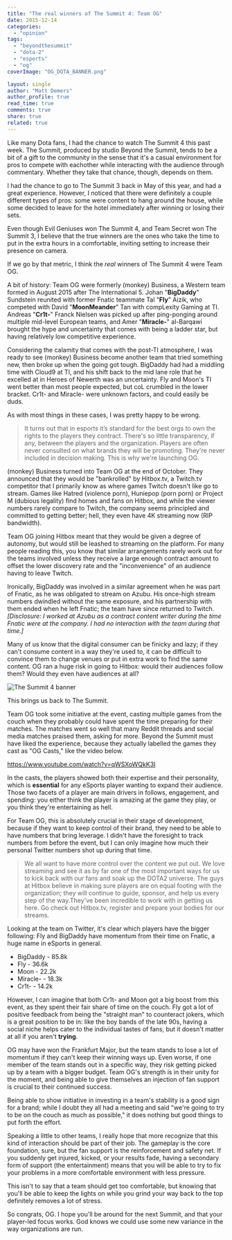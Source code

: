 ```yaml
---
title: "The real winners of The Summit 4: Team OG"
date: 2015-12-14
categories: 
  - "opinion"
tags: 
  - "beyondthesummit"
  - "dota-2"
  - "esports"
  - "og"
coverImage: "OG_DOTA_BANNER.png"

layout: single
author: "Matt Demers"
author_profile: true
read_time: true
comments: true
share: true
related: true
---
```


Like many Dota fans, I had the chance to watch The Summit 4 this past week. The Summit, produced by studio Beyond the Summit, tends to be a bit of a gift to the community in the sense that it's a casual environment for pros to compete with eachother while interacting with the audience through commentary. Whether they take that chance, though, depends on them.

I had the chance to go to The Summit 3 back in May of this year, and had a great experience. However, I noticed that there were definitely a couple different types of pros: some were content to hang around the house, while some decided to leave for the hotel immediately after winning or losing their sets.

Even though Evil Geniuses won The Summit 4, and Team Secret won The Summit 3, I believe that the true winners are the ones who take the time to put in the extra hours in a comfortable, inviting setting to increase their presence on camera.

If we go by that metric, I think the _real_ winners of The Summit 4 were Team OG.

A bit of history: Team OG were formerly (monkey) Business, a Western team formed in August 2015 after The International 5. Johan "**BigDaddy**" Sundstein reunited with former Fnatic teammate Tal "**Fly**" Aizik, who competed with David "**MoonMeander**" Tan with compLexity Gaming at TI. Andreas "**Cr1t-**" Franck Nielsen was picked up after ping-ponging around multiple mid-level European teams, and Amer "**Miracle-**" al-Barqawi brought the hype and uncertainty that comes with being a ladder star, but having relatively low competitive experience.

Considering the calamity that comes with the post-TI atmosphere, I was ready to see (monkey) Business become another team that tried something new, then broke up when the going got tough. BigDaddy had had a middling time with Cloud9 at TI, and his shift back to the mid lane role that he excelled at in Heroes of Newerth was an uncertainty. Fly and Moon's TI went better than most people expected, but coL crumbled in the lower bracket. Cr1t- and Miracle- were unknown factors, and could easily be duds.

As with most things in these cases, I was pretty happy to be wrong.

> It turns out that in esports it’s standard for the best orgs to own the rights to the players they contract. There's so little transparency, if any, between the players and the organization. Players are often never consulted on what brands they will be promoting. They're never included in decision making. This is why we're launching OG.

(monkey) Business turned into Team OG at the end of October. They announced that they would be "bankrolled" by Hitbox.tv, a Twitch.tv competitor that I primarily know as where games Twitch doesn't like go to stream. Games like Hatred (violence porn), Huniepop (porn porn) or Project M (dubious legality) find homes and fans on Hitbox, and while the viewer numbers rarely compare to Twitch, the company seems principled and committed to getting better; hell, they even have 4K streaming now (RIP bandwidth).

Team OG joining Hitbox meant that they would be given a degree of autonomy, but would still be leashed to streaming on the platform. For many people reading this, you know that similar arrangements rarely work out for the teams involved unless they receive a large enough contract amount to offset the lower discovery rate and the "inconvenience" of an audience having to leave Twitch.

Ironically, BigDaddy was involved in a similar agreement when he was part of Fnatic, as he was obligated to stream on Azubu. His once-high stream numbers dwindled without the same exposure, and his partnership with them ended when he left Fnatic; the team have since returned to Twitch. _\[Disclosure: I worked at Azubu as a contract content writer during the time Fnatic were at the company. I had no interaction with the team during that time.\]_

Many of us know that the digital consumer can be finicky and lazy; if they can't consume content in a way they're used to, it can be difficult to convince them to change venues or put in extra work to find the same content. OG ran a huge risk in going to Hitbox: would their audiences follow them? Would they even have audiences at all?

![The Summit 4 banner](images/Obx96oR.png)

This brings us back to The Summit.

Team OG took some initiative at the event, casting multiple games from the couch when they probably could have spent the time preparing for their matches. The matches went so well that many Reddit threads and social media matches praised them, asking for more. Beyond the Summit must have liked the experience, because they actually labelled the games they cast as "OG Casts," like the video below.

https://www.youtube.com/watch?v=qWSXoWQkK3I

In the casts, the players showed both their expertise and their personality, which is **essential** for any eSports player wanting to expand their audience. Those two facets of a player are main drivers in follows, engagement, and spending: you either think the player is amazing at the game they play, or you think they're entertaining as hell.

For Team OG, this is absolutely crucial in their stage of development, because if they want to keep control of their brand, they need to be able to have numbers that bring leverage. I didn't have the foresight to track numbers from before the event, but I can only imagine how much their personal Twitter numbers shot up during that time.

> We all want to have more control over the content we put out. We love streaming and see it as by far one of the most important ways for us to kick back with our fans and soak up the DOTA2 universe. The guys at Hitbox believe in making sure players are on equal footing with the organization; they will continue to guide, sponsor, and help us every step of the way.They've been incredible to work with in getting us here. Go check out Hitbox.tv, register and prepare your bodies for our streams.

Looking at the team on Twitter, it's clear which players have the bigger following: Fly and BigDaddy have momentum from their time on Fnatic, a huge name in eSports in general.

- BigDaddy - 85.8k
- Fly - 36.6k
- Moon - 22.2k
- Miracle- - 18.3k
- Cr1t- - 14.2k

However, I can imagine that both Cr1t- and Moon got a big boost from this event, as they spent their fair share of time on the couch. Fly got a lot of positive feedback from being the "straight man" to counteract jokers, which is a great position to be in: like the boy bands of the late 90s, having a social niche helps cater to the individual tastes of fans, but it doesn't matter at all if you aren't **trying**.

OG may have won the Frankfurt Major, but the team stands to lose a lot of momentum if they can't keep their winning ways up. Even worse, if one member of the team stands out in a specific way, they risk getting picked up by a team with a bigger budget. Team OG's strength is in their unity for the moment, and being able to give themselves an injection of fan support is crucial to their continued success.

Being able to show initiative in investing in a team's stability is a good sign for a brand; while I doubt they all had a meeting and said "we're going to try to be on the couch as much as possible," it does nothing but good things to put forth the effort.

Speaking a little to other teams, I really hope that more recognize that this kind of interaction should be part of their job. The gameplay is the core foundation, sure, but the fan support is the reinforcement and safety net. If you suddenly get injured, kicked, or your results fade, having a secondary form of support (the entertainment) means that you will be able to try to fix your problems in a more comfortable environment with less pressure.

This isn't to say that a team should get too comfortable, but knowing that you'll be able to keep the lights on while you grind your way back to the top definitely removes a lot of stress.

So congrats, OG. I hope you'll be around for the next Summit, and that your player-led focus works. God knows we could use some new variance in the way organizations are run.
